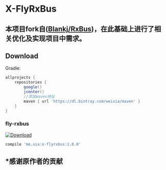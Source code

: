 # X-FlyRxBus
## 本项目fork自([Blankj/RxBus](https://github.com/Blankj/RxBus))，在此基础上进行了相关优化及实现项目中需求。

## Download

Gradle:
```groovy
allprojects {
    repositories {
        google()
        jcenter()
        //添加maven地址
        maven { url 'https://dl.bintray.com/weixia/maven' }
    }
}
```

### fly-rxbus
[ ![Download](https://api.bintray.com/packages/weixia/maven/x-flyrxbus/images/download.svg) ](https://bintray.com/weixia/maven/x-flyrxbus/_latestVersion)
```groovy
compile 'me.xia:x-flyrxbus:1.0.0'
```

## *感谢原作者的贡献
